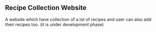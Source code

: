## Recipe Collection Website

A website which have collection of a lot of recipes and user can also add their recipes too.
(it is under development phase)
